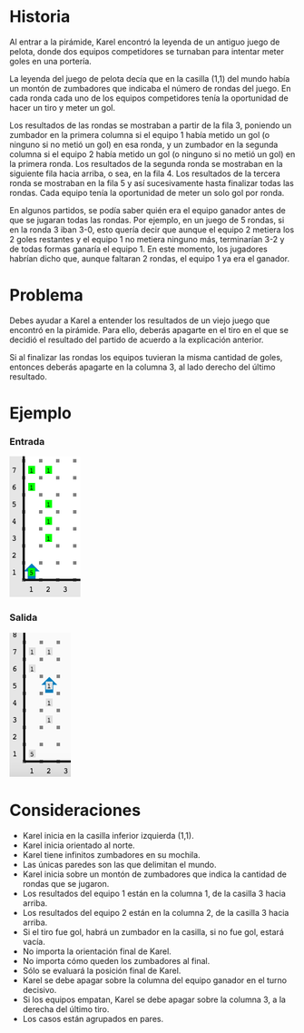# Historia

Al entrar a la pirámide, Karel encontró la leyenda de un antiguo juego de pelota, donde dos equipos competidores se turnaban para intentar meter goles en una portería.

La leyenda del juego de pelota decía que en la casilla (1,1) del mundo había un montón de zumbadores que indicaba el número de rondas del juego. En cada ronda cada uno de los equipos competidores tenía la oportunidad de hacer un tiro y meter un gol.

Los resultados de las rondas se mostraban a partir de la fila 3, poniendo un zumbador en la primera columna si el equipo 1 había metido un gol (o ninguno si no metió un gol) en esa ronda, y un zumbador en la segunda columna si el equipo 2 había metido un gol (o ninguno si no metió un gol) en la primera ronda. Los resultados de la segunda ronda se mostraban en la siguiente fila hacia arriba, o sea, en la fila 4. Los resultados de la tercera ronda se mostraban en la fila 5 y así sucesivamente hasta finalizar todas las rondas. Cada equipo tenía la oportunidad de meter un solo gol por ronda.

En algunos partidos, se podía saber quién era el equipo ganador antes de que se jugaran todas las rondas. Por ejemplo, en un juego de 5 rondas, si en la ronda 3 iban 3-0, esto quería decir que aunque el equipo 2 metiera los 2 goles restantes y el equipo 1 no metiera ninguno más, terminarían 3-2 y de todas formas ganaría el equipo 1. En este momento, los jugadores habrían dicho que, aunque faltaran 2 rondas, el equipo 1 ya era el ganador.

# Problema

Debes ayudar a Karel a entender los resultados de un viejo juego que encontró en la pirámide. Para ello, deberás apagarte en el tiro en el que se decidió el resultado del partido de acuerdo a la explicación anterior.

Si al finalizar las rondas los equipos tuvieran la misma cantidad de goles, entonces deberás apagarte en la columna 3, al lado derecho del último resultado.

# Ejemplo

### Entrada

![Ejemplo de entrada](entrada.png)

### Salida

![Ejemplo de salida](salida.png)

# Consideraciones

* Karel inicia en la casilla inferior izquierda (1,1).
* Karel inicia orientado al norte.
* Karel tiene infinitos zumbadores en su mochila.
* Las únicas paredes son las que delimitan el mundo.
* Karel inicia sobre un montón de zumbadores que indica la cantidad de rondas que se jugaron.
* Los resultados del equipo 1 están en la columna 1, de la casilla 3 hacia arriba.
* Los resultados del equipo 2 están en la columna 2, de la casilla 3 hacia arriba.
* Si el tiro fue gol, habrá un zumbador en la casilla, si no fue gol, estará vacía.
* No importa la orientación final de Karel.
* No importa cómo queden los zumbadores al final.
* Sólo se evaluará la posición final de Karel.
* Karel se debe apagar sobre la columna del equipo ganador en el turno decisivo.
* Si los equipos empatan, Karel se debe apagar sobre la columna 3, a la derecha del último tiro.
* Los casos están agrupados en pares.
